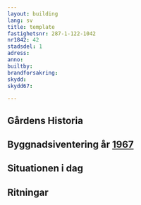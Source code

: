 ```yaml
---
layout: building
lang: sv
title: template
fastighetsnr: 287-1-122-1042
nr1842: 42
stadsdel: 1
adress:
anno:
builtby:
brandforsakring:
skydd:
skydd67:

---
```

## Gårdens Historia


## Byggnadsiventering år <a href="/sources/keinanen_karki.pdf">1967</a>


## Situationen i dag


## Ritningar
